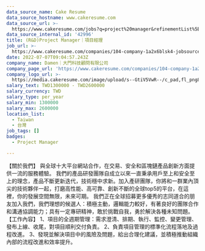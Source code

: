 ```yaml
---
data_source_name: Cake Resume
data_source_hostname: www.cakeresume.com
data_source_url: >-
  https://www.cakeresume.com/jobs?q=project%20manager&refinementList%5Blang_name%5D%5B0%5D=English&refinementList%5Bsalary_type%5D=per_year&range%5Bsalary_range%5D%5Bmin%5D=1000000&page=2
data_source_internal_id: '42996'
title: (R&D)Project Manager｜項目經理
job_url: >-
  https://www.cakeresume.com/companies/104-company-1a2x6blsk4-jobsource-checkc/jobs/r-amp-d-project-manager-project-manager
date: 2022-07-07T09:04:57.243Z
company_name: Damen｜大門科技顧問有限公司
company_page_url: 'https://www.cakeresume.com/companies/104-company-1a2x6blsk4-jobsource-checkc'
company_logo_url: >-
  https://media.cakeresume.com/image/upload/s--GtiV5VwR--/c_pad,fl_png8,h_200,w_200/v1646201383/pofi2jhlu0mntvkhdyiw.png
salary_text: TWD1300000 - TWD2600000
salary_currency: TWD
salary_type: per_year
salary_min: 1300000
salary_max: 2600000
location_list:
  - Taiwan
  - 台灣
job_tags: []
badges:
  - Project Manager

---
```


【關於我們】 與全球十大平台網站合作，在交易、安全和區塊鏈產品創新方面提供一流的服務體驗。 我們的產品研發團隊自成立以來一直秉承用戶至上和安全至上的理念，產品不斷更新迭代，技術穩中求新。加入產研團隊，你將和一群業內頂尖的技術夥伴一起，打磨高性能、高可靠、創新不斷的全球top5的平台，在這裡，你的發展空間無限，未來可期。 我們正在全球招募更多優秀的志同道合的朋友加入我們，我們理想的候選人：積極主動，邏輯能力較好，有著良好的團隊合作和溝通協調能力；具有一定專研精神，敢於挑戰自我，勇於解決各種未知問題。 【工作內容】 1、項目的全週期管理：需求澄清、排期、執行、監控、變更管理、發布上線、收尾，對項目順利交付負責。 2、負責項目管理的標準化流程落地及過程改進。 3、發現並解決項目中的風險及問題，給出合理化建議，並積極推動組織內部的流程改進和效率提升。